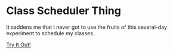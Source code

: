 # Class Scheduler Thing

It saddens me that I never got to use the fruits of this several-day
experiment to schedule my classes.

[Try It Out!][0]


[0]: http://www.brandonbloom.name/class-scheduler/
